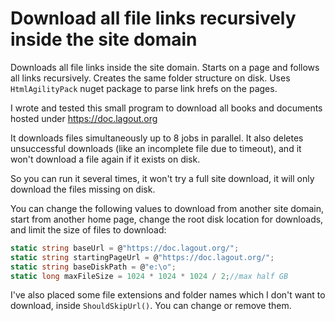 # Download all file links recursively inside the site domain
Downloads all file links inside the site domain. 
Starts on a page and follows all links recursively.
Creates the same folder structure on disk.
Uses ```HtmlAgilityPack``` nuget package to parse link hrefs on the pages.

I wrote and tested this small program to download all books and documents hosted under https://doc.lagout.org

It downloads files simultaneously up to 8 jobs in parallel. It also deletes unsuccessful downloads (like an incomplete file due to timeout), and it won't download a file again if it exists on disk. 

So you can run it several times, it won't try a full site download, it will only download the files missing on disk.

You can change the following values to download from another site domain, start from another home page, change the root disk location for downloads, and limit the size of files to download:
```cs
static string baseUrl = @"https://doc.lagout.org/";
static string startingPageUrl = @"https://doc.lagout.org/";
static string baseDiskPath = @"e:\o";
static long maxFileSize = 1024 * 1024 * 1024 / 2;//max half GB
```

I've also placed some file extensions and folder names which I don't want to download, inside ```ShouldSkipUrl()```. You can change or remove them.
